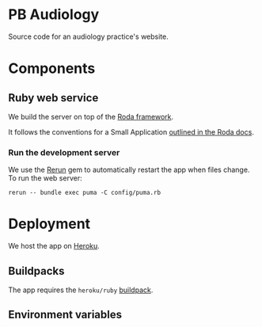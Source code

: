 # PB Audiology

Source code for an audiology practice's website.

<!-- toc -->
<!-- tocstop -->

# Components

## Ruby web service

We build the server on top of the [Roda framework](http://roda.jeremyevans.net/).

It follows the conventions for a Small Application [outlined in the Roda docs](http://roda.jeremyevans.net/rdoc/files/doc/conventions_rdoc.html).

### Run the development server

We use the [Rerun](https://github.com/alexch/rerun) gem to automatically restart the app when files change. To run the web server:

```
rerun -- bundle exec puma -C config/puma.rb
```

# Deployment

We host the app on [Heroku](https://www.heroku.com/).

## Buildpacks

The app requires the `heroku/ruby` [buildpack](https://devcenter.heroku.com/articles/buildpacks).

## Environment variables
